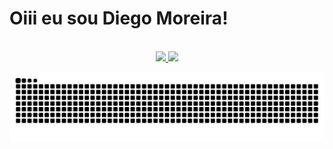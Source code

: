 # Oiii eu sou Diego Moreira!
<br>
<div align="center">
  <a href="https://github.com/dmsdiegomoreira">
  <img height="180em" src="https://github-readme-stats.vercel.app/api?username=dmsdiegomoreira&show_icons=true&theme=midnight-purple&include_all_commits=true&count_private=true"/>
  <img height="180em" src="https://github-readme-stats.vercel.app/api/top-langs/?username=rafaballerini&layout=compact&langs_count=7&theme=midnight-purple"/>
</div>
 
 ![Snake animation](https://github.com/dmsdiegomoreira/dmsdiegomoreira/blob/output/github-contribution-grid-snake.svg)
